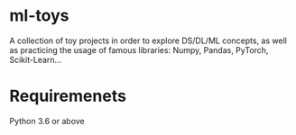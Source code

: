 ml-toys
=======

A collection of toy projects in order to explore DS/DL/ML concepts, as well as practicing the usage of famous libraries: Numpy, Pandas, PyTorch, Scikit-Learn...

# Requiremenets

Python 3.6 or above
